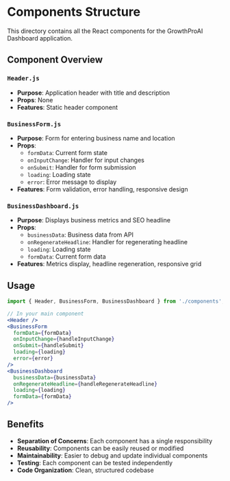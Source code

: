 # Components Structure

This directory contains all the React components for the GrowthProAI Dashboard application.

## Component Overview

### `Header.js`
- **Purpose**: Application header with title and description
- **Props**: None
- **Features**: Static header component

### `BusinessForm.js`
- **Purpose**: Form for entering business name and location
- **Props**:
  - `formData`: Current form state
  - `onInputChange`: Handler for input changes
  - `onSubmit`: Handler for form submission
  - `loading`: Loading state
  - `error`: Error message to display
- **Features**: Form validation, error handling, responsive design

### `BusinessDashboard.js`
- **Purpose**: Displays business metrics and SEO headline
- **Props**:
  - `businessData`: Business data from API
  - `onRegenerateHeadline`: Handler for regenerating headline
  - `loading`: Loading state
  - `formData`: Current form data
- **Features**: Metrics display, headline regeneration, responsive grid

## Usage

```jsx
import { Header, BusinessForm, BusinessDashboard } from './components';

// In your main component
<Header />
<BusinessForm 
  formData={formData}
  onInputChange={handleInputChange}
  onSubmit={handleSubmit}
  loading={loading}
  error={error}
/>
<BusinessDashboard 
  businessData={businessData}
  onRegenerateHeadline={handleRegenerateHeadline}
  loading={loading}
  formData={formData}
/>
```

## Benefits

- **Separation of Concerns**: Each component has a single responsibility
- **Reusability**: Components can be easily reused or modified
- **Maintainability**: Easier to debug and update individual components
- **Testing**: Each component can be tested independently
- **Code Organization**: Clean, structured codebase 